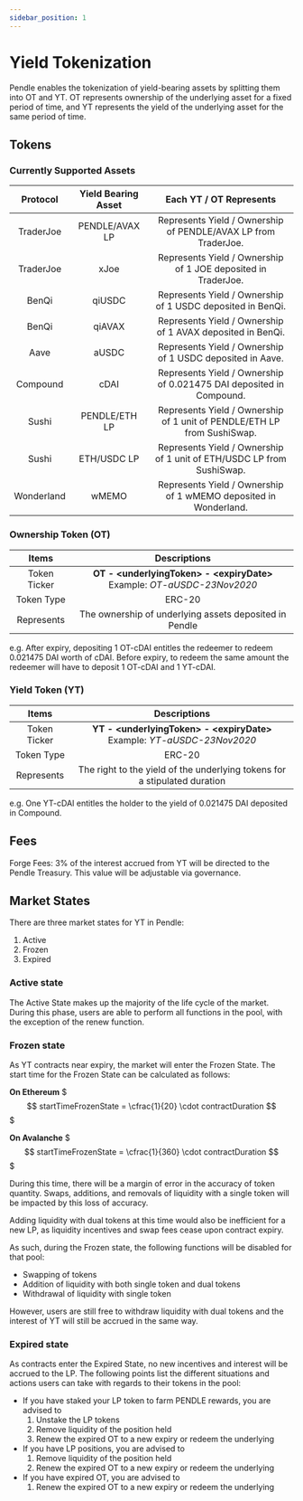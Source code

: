 ```yaml
---
sidebar_position: 1
---
```


# Yield Tokenization

Pendle enables the tokenization of yield-bearing assets by splitting them into OT and YT. OT represents ownership of the underlying asset for a fixed period of time, and YT represents the yield of the underlying asset for the same period of time.

## Tokens

### Currently Supported Assets

|  Protocol  | Yield Bearing Asset |                         Each YT / OT Represents                         |
| :--------: | :-----------------: | :---------------------------------------------------------------------: |
| TraderJoe  |   PENDLE/AVAX LP    |     Represents Yield / Ownership of PENDLE/AVAX LP from TraderJoe.      |
| TraderJoe  |        xJoe         |      Represents Yield / Ownership of 1 JOE deposited in TraderJoe.      |
|   BenQi    |       qiUSDC        |       Represents Yield / Ownership of 1 USDC deposited in BenQi.        |
|   BenQi    |       qiAVAX        |       Represents Yield / Ownership of 1 AVAX deposited in BenQi.        |
|    Aave    |        aUSDC        |        Represents Yield / Ownership of 1 USDC deposited in Aave.        |
|  Compound  |        cDAI         |   Represents Yield / Ownership of 0.021475 DAI deposited in Compound.   |
|   Sushi    |    PENDLE/ETH LP    | Represents Yield / Ownership of 1 unit of PENDLE/ETH LP from SushiSwap. |
|   Sushi    |     ETH/USDC LP     |  Represents Yield / Ownership of 1 unit of ETH/USDC LP from SushiSwap.  |
| Wonderland |        wMEMO        |     Represents Yield / Ownership of 1 wMEMO deposited in Wonderland.    |

### Ownership Token (OT)

|    Items     |                                   Descriptions                                   |
| :----------: | :------------------------------------------------------------------------------: |
| Token Ticker | **OT - <underlyingToken\> - <expiryDate\>** <br /> Example: _OT-aUSDC-23Nov2020_ |
|  Token Type  |                                      ERC-20                                      |
|  Represents  |              The ownership of underlying assets deposited in Pendle              |

e.g. After expiry, depositing 1 OT-cDAI entitles the redeemer to redeem 0.021475 DAI worth of cDAI. Before expiry, to redeem the same amount the redeemer will have to deposit 1 OT-cDAI and 1 YT-cDAI.

### Yield Token (YT)

|    Items     |                                   Descriptions                                   |
| :----------: | :------------------------------------------------------------------------------: |
| Token Ticker | **YT - <underlyingToken\> - <expiryDate\>** <br /> Example: _YT-aUSDC-23Nov2020_ |
|  Token Type  |                                      ERC-20                                      |
|  Represents  |    The right to the yield of the underlying tokens for a stipulated duration     |

e.g. One YT-cDAI entitles the holder to the yield of 0.021475 DAI deposited in Compound.


## Fees

Forge Fees: 3% of the interest accrued from YT will be directed to the Pendle Treasury. This value will be adjustable via governance.


## Market States

There are three market states for YT in Pendle:
 1. Active
 2. Frozen
 3. Expired

### Active state

The Active State makes up the majority of the life cycle of the market. During this phase, users are able to perform all functions in the pool, with the exception of the renew function.

### Frozen state

As YT contracts near expiry, the market will enter the Frozen State. The start time for the Frozen State can be calculated as follows:

**On Ethereum**
$$$
startTimeFrozenState = \cfrac{1}{20} \cdot contractDuration
$$$

**On Avalanche**
$$$
startTimeFrozenState = \cfrac{1}{360} \cdot contractDuration
$$$

During this time, there will be a margin of error in the accuracy of token quantity. Swaps, additions, and removals of liquidity with a single token will be impacted by this loss of accuracy.

Adding liquidity with dual tokens at this time would also be inefficient for a new LP, as liquidity incentives and swap fees cease upon contract expiry.

As such, during the Frozen state, the following functions will be disabled for that pool:

* Swapping of tokens
* Addition of liquidity with both single token and dual tokens
* Withdrawal of liquidity with single token

However, users are still free to withdraw liquidity with dual tokens and the interest of YT will still be accrued in the same way.

### Expired state

As contracts enter the Expired State, no new incentives and interest will be accrued to the LP. The following points list the different situations and actions users can take with regards to their tokens in the pool:

* If you have staked your LP token to farm PENDLE rewards, you are advised to
    1. Unstake the LP tokens
    2. Remove liquidity of the position held
    3. Renew the expired OT to a new expiry or redeem the underlying
* If you have LP positions, you are advised to
    1. Remove liquidity of the position held
    2. Renew the expired OT to a new expiry or redeem the underlying
* If you have expired OT, you are advised to
    1. Renew the expired OT to a new expiry or redeem the underlying
